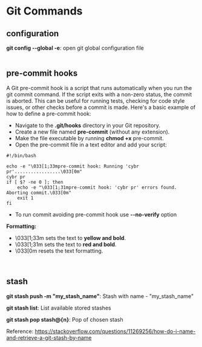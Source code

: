 # Git Commands

## configuration

**git config --global -e**: open git global configuration file  
<br>

## pre-commit hooks
A Git pre-commit hook is a script that runs automatically when you run the git commit command. If the script exits with a non-zero status, the commit is aborted. This can be useful for running tests, checking for code style issues, or other checks before a commit is made.  Here's a basic example of how to define a pre-commit hook:  
- Navigate to the **.git/hooks** directory in your Git repository.
- Create a new file named **pre-commit** (without any extension).
- Make the file executable by running **chmod +x** pre-commit.
- Open the pre-commit file in a text editor and add your script:
```
#!/bin/bash

echo -e "\033[1;33mpre-commit hook: Running 'cybr pr'.................\033[0m"
cybr pr
if [ $? -ne 0 ]; then
    echo -e "\033[1;31mpre-commit hook: 'cybr pr' errors found. Aborting commit.\033[0m"
    exit 1
fi
```
- To run commit avoiding pre-commit hook use **--no-verify** option
  
**Formatting:**
- \033[1;33m sets the text to **yellow and bold**.
- \033[1;31m sets the text to **red and bold**.
- \033[0m resets the text formatting.


<br>
      
## stash

**git stash push -m "my_stash_name"**: Stash with name - "my_stash_name"

**git stash list**: List available stored stashes

**git stash pop stash@{n}**: Pop of chosen stash

Reference: https://stackoverflow.com/questions/11269256/how-do-i-name-and-retrieve-a-git-stash-by-name
<br>


